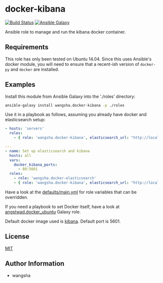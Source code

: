 docker-kibana
============

[![Build Status](https://travis-ci.org/wangsha/docker-kibana.svg?branch=master)](https://travis-ci.org/wangsha/docker-kibana)
[![Ansible Galaxy](https://img.shields.io/badge/AnsibleGalaxy-wangsha.docker--kibana-blue.svg)](https://galaxy.ansible.com/wangsha/docker-kibana/)

Ansible role to manage and run the kibana docker container.

Requirements
------------

This role has only been tested on Ubuntu 14.04. Since this uses Ansible's
docker module, you will need to ensure that a recent-ish version of `docker-py`
and `docker` are installed.

Examples
--------

Install this module from Ansible Galaxy into the './roles' directory:
```bash
ansible-galaxy install wangsha.docker-kibana -p ./roles
```

Use it in a playbook as follows, assuming you already have docker and elasticsearch setup:
```yaml
- hosts: 'servers'
  roles:
    - { role: 'wangsha.docker-kibana', elasticsearch_url: "http://localhost:9200"}
```

```yaml
---
- name: Set up elasticsearch and kibana
  hosts: all
  vars:
    docker_kibana_ports:
      - 80:5601
  roles:
    - role: 'wangsha.docker-elasticsearch'
    - { role: 'wangsha.docker-kibana', elasticsearch_url: "http://localhost:9200"}
```

Have a look at the [defaults/main.yml](defaults/main.yml) for role variables
that can be overridden.

If you need a playbook to set Docker itself, have a look at [angstwad.docker_ubuntu](https://github.com/angstwad/docker.ubuntu) Galaxy role.

Default docker image used is [kibana](https://hub.docker.com/_/kibana/). Default port is 5601.


License
-------

[MIT](LICENSE.txt)

Author Information
------------------

- wangsha
